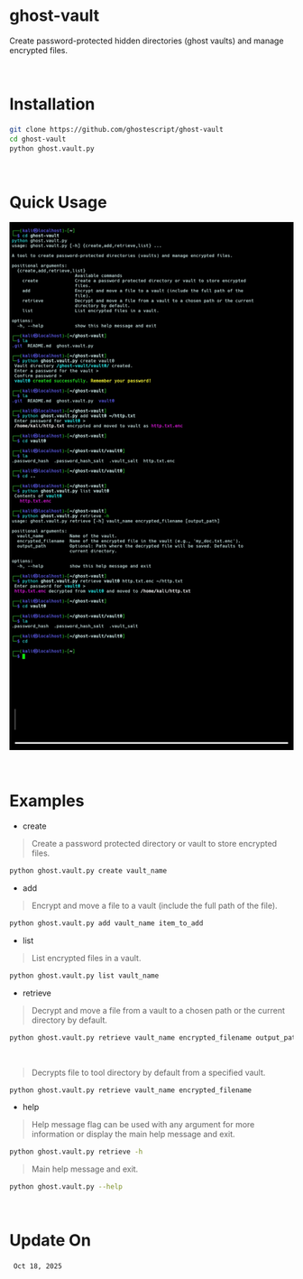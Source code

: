 # ghost-vault
Create password-protected hidden directories (ghost vaults) and manage encrypted files.

<br>

# Installation 
```bash
git clone https://github.com/ghostescript/ghost-vault
cd ghost-vault
python ghost.vault.py
```

<br>

# Quick Usage 
![alt text](https://raw.githubusercontent.com/ghostescript/ghost-vault/refs/heads/main/files/Screenshot_20251018-225746_Termux.jpg)

<br>

# Examples

* create

> Create a password protected directory or vault to store encrypted files.
```bash
python ghost.vault.py create vault_name
```

* add

> Encrypt and move a file to a vault (include the full path of the file).
```bash
python ghost.vault.py add vault_name item_to_add
```

* list

> List encrypted files in a vault.
```bash
python ghost.vault.py list vault_name
```

* retrieve

> Decrypt and move a file from a vault to a chosen path or the current directory by default.
```bash
python ghost.vault.py retrieve vault_name encrypted_filename output_path
```

<br>

> Decrypts file to tool directory by default from a specified vault. 
```bash
python ghost.vault.py retrieve vault_name encrypted_filename
```

* help

> Help message flag can be used with any argument for more information or display the main help message and exit.
```bash
python ghost.vault.py retrieve -h
```
> Main help message and exit.
```bash
python ghost.vault.py --help
```

<br>

# Update On
`` Oct 18, 2025``

<br>

